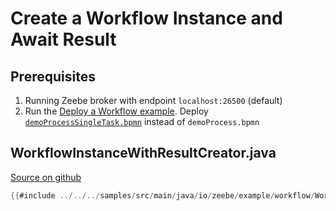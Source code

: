 # Create a Workflow Instance and Await Result

## Prerequisites

1. Running Zeebe broker with endpoint `localhost:26500` (default)
1. Run the [Deploy a Workflow example](/java-client-examples/workflow-deploy.html). Deploy [`demoProcessSingleTask.bpmn`](https://github.com/zeebe-io/zeebe/tree/{{commit}}/samples/src/main/resources/demoProcessSingleTask.bpmn) instead of `demoProcess.bpmn`

## WorkflowInstanceWithResultCreator.java

[Source on github](https://github.com/zeebe-io/zeebe/tree/{{commit}}/samples/src/main/java/io/zeebe/example/workflow/WorkflowInstanceWithResultCreator.java)

```java
{{#include ../../../samples/src/main/java/io/zeebe/example/workflow/WorkflowInstanceWithResultCreator.java}}
```
